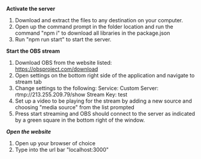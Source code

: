 **********Activate the server**********
1. Download and extract the files to any destination on your computer.
2. Open up the command prompt in the folder location and run the command "npm i" to download all libraries in the package.json
3. Run "npm run start" to start the server.

**********Start the OBS stream**********
1. Download OBS from the website listed: https://obsproject.com/download
2. Open settings on the bottom right side of the application and navigate to stream tab
3. Change settings to the following:
       Service: Custom
       Server: rtmp://213.255.209.79/show
       Stream Key: test
4. Set up a video to be playing for the stream by adding a new source and choosing "media source" from the list prompted
5. Press start streaming and OBS should connect to the server as indicated by a green square in the bottom right of the window.

*********Open the website*********
1. Open up your browser of choice
2. Type into the url bar "localhost:3000"
